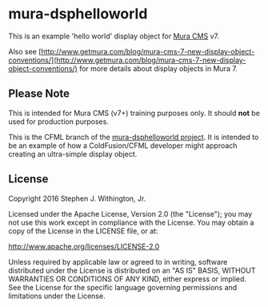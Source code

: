 # mura-dsphelloworld

This is an example 'hello world' display object for [Mura CMS](http://www.getmura.com) v7.

Also see [http://www.getmura.com/blog/mura-cms-7-new-display-object-conventions/](http://www.getmura.com/blog/mura-cms-7-new-display-object-conventions/) for more details about display objects in Mura 7.

## Please Note
This is intended for Mura CMS (v7+) training purposes only. It should **not** be used for production purposes.

This is the CFML branch of the [mura-dsphelloworld project](https://github.com/stevewithington/muracontacts/tree/cfml). It is intended to be an example of how a ColdFusion/CFML developer might approach creating an ultra-simple display object.

## License
Copyright 2016 Stephen J. Withington, Jr.

Licensed under the Apache License, Version 2.0 (the "License"); you may not use this work except in compliance with the License. You may obtain a copy of the License in the LICENSE file, or at:

http://www.apache.org/licenses/LICENSE-2.0

Unless required by applicable law or agreed to in writing, software distributed under the License is distributed on an "AS IS" BASIS, WITHOUT WARRANTIES OR CONDITIONS OF ANY KIND, either express or implied. See the License for the specific language governing permissions and limitations under the License.
